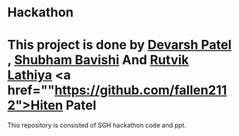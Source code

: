 # Hackathon
# This project is done by <a href="https://github.com/Devarsh23 ">Devarsh Patel</a>  , <a href="https://github.com/shubhambavishi">Shubham Bavishi</a> And <a href="https://github.com/Rutviklathiya">Rutvik Lathiya</a> <a href=""https://github.com/fallen2112">Hiten Patel</a>
This repository is consisted of SGH hackathon code and ppt.
